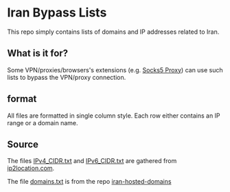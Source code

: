 # Iran Bypass Lists 
This repo simply contains lists of domains and IP addresses related to Iran. 

## What is it for? 
Some VPN/proxies/browsers's extensions (e.g. [Socks5 Proxy](https://chrome.google.com/webstore/detail/socks5-configurator/hnpgnjkeaobghpjjhaiemlahikgmnghb)) can use such lists to bypass the VPN/proxy connection.

## format
All files are formatted in single column style. Each row either contains an IP range or a domain name.

## Source
The files [IPv4_CIDR.txt](https://github.com/amirkaveh/iran-bypass-list/blob/master/IPv4_CIDR.txt) and [IPv6_CIDR.txt](https://github.com/amirkaveh/iran-bypass-list/blob/master/IPv6_CIDR.txt) are gathered from [ip2location.com](https://www.ip2location.com/free/visitor-blocker).

The file [domains.txt](https://github.com/amirkaveh/iran-bypass-list/blob/master/domains.txt) is from the repo [iran-hosted-domains](https://github.com/SamadiPour/iran-hosted-domains)